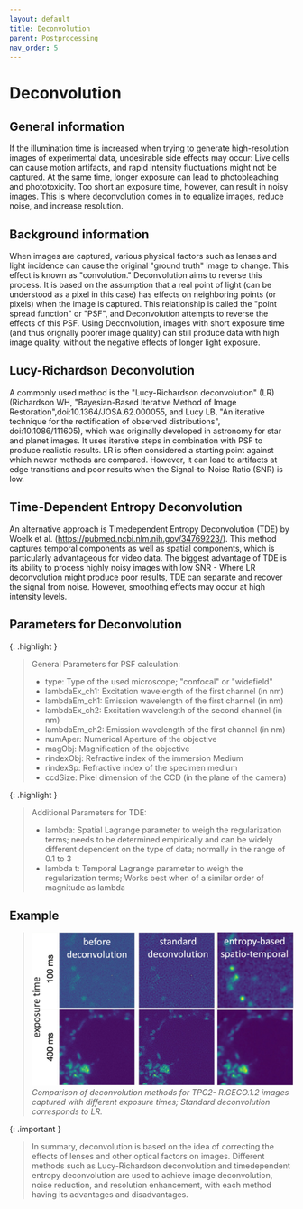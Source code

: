 ```yaml
---
layout: default
title: Deconvolution
parent: Postprocessing
nav_order: 5
---
```


# Deconvolution

## General information

If the illumination time is increased when trying to generate high-resolution images of experimental data, 
undesirable side effects may occur: Live cells can cause motion artifacts, and rapid intensity fluctuations might 
not be captured. At the same time, longer exposure can lead to photobleaching and phototoxicity.
Too short an exposure time, however, can result in noisy images. 
This is where deconvolution comes in to equalize images, reduce noise, and increase resolution.

## Background information

When images are captured, various physical factors such as lenses and light incidence can cause
the original "ground truth" image to change. This effect is known as "convolution." Deconvolution aims to reverse this
process. It is based on the assumption that a real point of light (can be understood as a pixel in this case) 
has effects on neighboring points (or pixels) when the image is captured. 
This relationship is called the "point spread function" or "PSF", and Deconvolution attempts to reverse the effects
of this PSF. Using Deconvolution, images with short exposure time (and thus orignally poorer image quality) can still
produce data with high image quality, without the negative effects of longer light exposure.


## Lucy-Richardson Deconvolution

A commonly used method is the "Lucy-Richardson deconvolution" (LR) (Richardson WH, "Bayesian-Based Iterative Method
of Image Restoration",doi:10.1364/JOSA.62.000055, and Lucy LB, "An iterative technique for the rectification of 
observed distributions", doi:10.1086/111605), which was originally
developed in astronomy for star and planet images. 
It uses iterative steps in combination with PSF to produce realistic results.
LR is often considered a starting point against which newer methods are compared. 
However, it can lead to artifacts at edge transitions and poor results when the Signal-to-Noise Ratio (SNR) is low.


## Time-Dependent Entropy Deconvolution

An alternative approach is Timedependent Entropy Deconvolution (TDE) by Woelk et al. (https://pubmed.ncbi.nlm.nih.gov/34769223/).
This method captures temporal components as well as spatial components, which is particularly 
advantageous for video data. The biggest advantage of TDE is its ability to process
highly noisy images with low SNR -  Where LR deconvolution might produce poor results,
TDE can separate and recover the signal from noise. 
However, smoothing effects may occur at high intensity levels.

## Parameters for Deconvolution

{: .highlight }
>General Parameters for PSF calculation:
>- type: Type of the used microscope; "confocal" or "widefield"
>- lambdaEx_ch1: Excitation wavelength of the first channel (in nm)
>- lambdaEm_ch1: Emission wavelength of the first channel (in nm)
>- lambdaEx_ch2: Excitation wavelength of the second channel (in nm)
>- lambdaEm_ch2: Emission wavelength of the first channel (in nm)
>- numAper: Numerical Aperture of the objective 
>- magObj: Magnification of the objective
>- rindexObj: Refractive index of the immersion Medium
>- rindexSp: Refractive index of the specimen medium
>- ccdSize: Pixel dimension of the CCD (in the plane of the camera)

{: .highlight }
>Additional Parameters for TDE: 
>- lambda:  Spatial Lagrange parameter to weigh the regularization terms; needs to be determined empirically and can be widely 
> different dependent on the type of data; normally in the range of 0.1 to 3
>- lambda t: Temporal Lagrange parameter to weigh the regularization terms; Works best when of a similar order of magnitude as lambda

## Example 
> ![](decon.png)
> _Comparison of deconvolution methods for TPC2-
> R.GECO.1.2 images captured with different 
> exposure times; Standard deconvolution corresponds to LR._ 

{: .important }
>In summary, deconvolution is based on the idea of correcting the effects of lenses and other optical factors on images. Different methods such as Lucy-Richardson deconvolution and timedependent entropy deconvolution are used to achieve image deconvolution, noise reduction, and resolution enhancement, with each method having its advantages and disadvantages.
